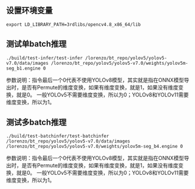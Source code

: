 <!--
 * @FilePath: /jack/github/bt_alg_api/cv_segmentation/nvidia/test-yolov5seg/readme.md
 * @Copyright: 无锡宝通智能科技股份有限公司
 * @Author: jiajunjie@boton-tech.com
 * @LastEditTime: 2025-01-06 10:11:30
-->
## 设置环境变量
```
export LD_LIBRARY_PATH=3rdlibs/opencv4.8_x86_64/lib
```

## 测试单batch推理
```
./build/test-infer/test-infer /lorenzo/bt_repo/yolov5/yolov5-v7.0/data/images /lorenzo/bt_repo/yolov5/yolov5-v7.0/weights/yolov5m-seg_b1.engine 0
```
参数说明：指令最后一个0代表不使用YOLOv8模型，其实就是指在ONNX模型导出时，是否有Permute的维度变换，如果有维度变换，就是1，如果没有维度变换，就是0。
一般YOLOv5不需要维度变换，所以为0；YOLOv8和YOLOv11需要维度变换，所以为1。

## 测试多batch推理
```
./build/test-batchinfer/test-batchinfer /lorenzo/bt_repo/yolov5/yolov5-v7.0/data/images /lorenzo/bt_repo/yolov5/yolov5-v7.0/weights/yolov5m-seg_b4.engine 0
```
参数说明：指令最后一个0代表不使用YOLOv8模型，其实就是指在ONNX模型导出时，是否有Permute的维度变换，如果有维度变换，就是1，如果没有维度变换，就是0。
一般YOLOv5不需要维度变换，所以为0；YOLOv8和YOLOv11需要维度变换，所以为1。